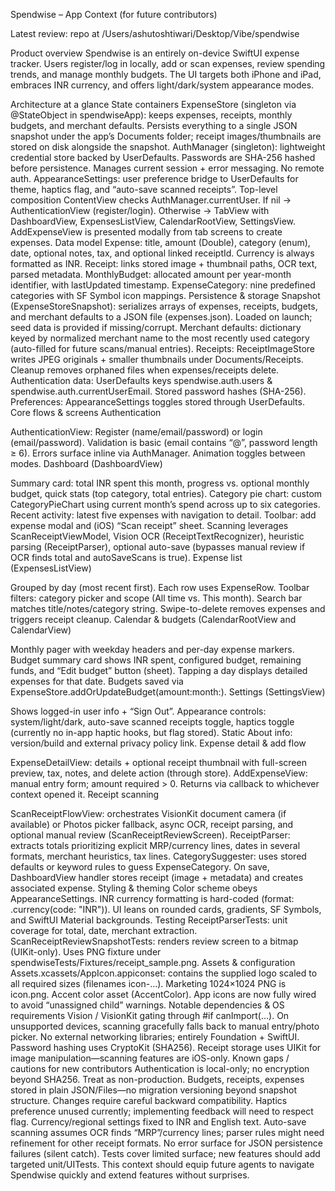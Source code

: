 Spendwise – App Context (for future contributors)

Latest review: repo at /Users/ashutoshtiwari/Desktop/Vibe/spendwise

Product overview
Spendwise is an entirely on-device SwiftUI expense tracker. Users register/log in locally, add or scan expenses, review spending trends, and manage monthly budgets. The UI targets both iPhone and iPad, embraces INR currency, and offers light/dark/system appearance modes.

Architecture at a glance
State containers
ExpenseStore (singleton via @StateObject in spendwiseApp): keeps expenses, receipts, monthly budgets, and merchant defaults. Persists everything to a single JSON snapshot under the app’s Documents folder; receipt images/thumbnails are stored on disk alongside the snapshot.
AuthManager (singleton): lightweight credential store backed by UserDefaults. Passwords are SHA-256 hashed before persistence. Manages current session + error messaging. No remote auth.
AppearanceSettings: user preference bridge to UserDefaults for theme, haptics flag, and “auto-save scanned receipts”.
Top-level composition
ContentView checks AuthManager.currentUser.
If nil → AuthenticationView (register/login).
Otherwise → TabView with DashboardView, ExpensesListView, CalendarRootView, SettingsView.
AddExpenseView is presented modally from tab screens to create expenses.
Data model
Expense: title, amount (Double), category (enum), date, optional notes, tax, and optional linked receiptId. Currency is always formatted as INR.
Receipt: links stored image + thumbnail paths, OCR text, parsed metadata.
MonthlyBudget: allocated amount per year-month identifier, with lastUpdated timestamp.
ExpenseCategory: nine predefined categories with SF Symbol icon mappings.
Persistence & storage
Snapshot (ExpenseStoreSnapshot): serializes arrays of expenses, receipts, budgets, and merchant defaults to a JSON file (expenses.json). Loaded on launch; seed data is provided if missing/corrupt.
Merchant defaults: dictionary keyed by normalized merchant name to the most recently used category (auto-filled for future scans/manual entries).
Receipts: ReceiptImageStore writes JPEG originals + smaller thumbnails under Documents/Receipts. Cleanup removes orphaned files when expenses/receipts delete.
Authentication data: UserDefaults keys spendwise.auth.users & spendwise.auth.currentUserEmail. Stored password hashes (SHA-256).
Preferences: AppearanceSettings toggles stored through UserDefaults.
Core flows & screens
Authentication

AuthenticationView: Register (name/email/password) or login (email/password). Validation is basic (email contains “@”, password length ≥ 6). Errors surface inline via AuthManager. Animation toggles between modes.
Dashboard (DashboardView)

Summary card: total INR spent this month, progress vs. optional monthly budget, quick stats (top category, total entries).
Category pie chart: custom CategoryPieChart using current month’s spend across up to six categories.
Recent activity: latest five expenses with navigation to detail.
Toolbar: add expense modal and (iOS) “Scan receipt” sheet.
Scanning leverages ScanReceiptViewModel, Vision OCR (ReceiptTextRecognizer), heuristic parsing (ReceiptParser), optional auto-save (bypasses manual review if OCR finds total and autoSaveScans is true).
Expense list (ExpensesListView)

Grouped by day (most recent first). Each row uses ExpenseRow.
Toolbar filters: category picker and scope (All time vs. This month). Search bar matches title/notes/category string.
Swipe-to-delete removes expenses and triggers receipt cleanup.
Calendar & budgets (CalendarRootView and CalendarView)

Monthly pager with weekday headers and per-day expense markers.
Budget summary card shows INR spent, configured budget, remaining funds, and “Edit budget” button (sheet).
Tapping a day displays detailed expenses for that date.
Budgets saved via ExpenseStore.addOrUpdateBudget(amount:month:).
Settings (SettingsView)

Shows logged-in user info + “Sign Out”.
Appearance controls: system/light/dark, auto-save scanned receipts toggle, haptics toggle (currently no in-app haptic hooks, but flag stored).
Static About info: version/build and external privacy policy link.
Expense detail & add flow

ExpenseDetailView: details + optional receipt thumbnail with full-screen preview, tax, notes, and delete action (through store).
AddExpenseView: manual entry form; amount required > 0. Returns via callback to whichever context opened it.
Receipt scanning

ScanReceiptFlowView: orchestrates VisionKit document camera (if available) or Photos picker fallback, async OCR, receipt parsing, and optional manual review (ScanReceiptReviewScreen).
ReceiptParser: extracts totals prioritizing explicit MRP/currency lines, dates in several formats, merchant heuristics, tax lines.
CategorySuggester: uses stored defaults or keyword rules to guess ExpenseCategory.
On save, DashboardView handler stores receipt (image + metadata) and creates associated expense.
Styling & theming
Color scheme obeys AppearanceSettings.
INR currency formatting is hard-coded (format: .currency(code: "INR")).
UI leans on rounded cards, gradients, SF Symbols, and SwiftUI Material backgrounds.
Testing
ReceiptParserTests: unit coverage for total, date, merchant extraction.
ScanReceiptReviewSnapshotTests: renders review screen to a bitmap (UIKit-only). Uses PNG fixture under spendwiseTests/Fixtures/receipt_sample.png.
Assets & configuration
Assets.xcassets/AppIcon.appiconset: contains the supplied logo scaled to all required sizes (filenames icon-...). Marketing 1024×1024 PNG is icon.png.
Accent color asset (AccentColor).
App icons are now fully wired to avoid “unassigned child” warnings.
Notable dependencies & OS requirements
Vision / VisionKit gating through #if canImport(...). On unsupported devices, scanning gracefully falls back to manual entry/photo picker.
No external networking libraries; entirely Foundation + SwiftUI.
Password hashing uses CryptoKit (SHA256).
Receipt storage uses UIKit for image manipulation—scanning features are iOS-only.
Known gaps / cautions for new contributors
Authentication is local-only; no encryption beyond SHA256. Treat as non-production.
Budgets, receipts, expenses stored in plain JSON/Files—no migration versioning beyond snapshot structure. Changes require careful backward compatibility.
Haptics preference unused currently; implementing feedback will need to respect flag.
Currency/regional settings fixed to INR and English text.
Auto-save scanning assumes OCR finds “MRP”/currency lines; parser rules might need refinement for other receipt formats.
No error surface for JSON persistence failures (silent catch).
Tests cover limited surface; new features should add targeted unit/UITests.
This context should equip future agents to navigate Spendwise quickly and extend features without surprises.